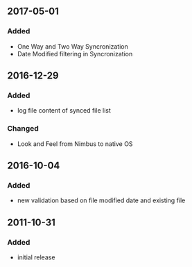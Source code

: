 ## 2017-05-01
### Added
- One Way and Two Way Syncronization
- Date Modified filtering in Syncronization

## 2016-12-29
### Added
- log file content of synced file list

### Changed
- Look and Feel from Nimbus to native OS


## 2016-10-04
### Added
- new validation based on file modified date and existing file


## 2011-10-31
### Added
- initial release
